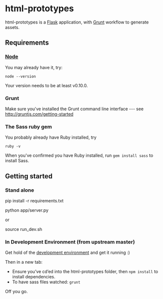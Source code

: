 html-prototypes
===============

html-prototypes is a [Flask](http://flask.pocoo.org/) application, with [Grunt](http://gruntjs.com/) workflow to generate assets.


## Requirements

### [Node](http://nodejs.org/)

You may already have it, try:

```
node --version
```

Your version needs to be at least v0.10.0.

### Grunt

Make sure you've installed the Grunt command line interface --- see http://gruntjs.com/getting-started

### The Sass ruby gem

You probably already have Ruby installed, try

```
ruby -v
```

When you've confirmed you have Ruby installed, run ```gem install sass``` to install Sass.


## Getting started

### Stand alone

pip install -r requirements.txt

python app/server.py

or

source run_dev.sh

### In Development Environment (from upstream master)

Get hold of the [development environment](https://github.com/LandRegistry/development-environment) and get it running :)

Then in a new tab:

* Ensure you’ve cd’ed into the html-prototypes folder, then ```npm install``` to install dependencies.
* To have sass files watched: ```grunt```

Off you go.


